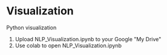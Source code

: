 # Visualization
Python visualization
1. Upload NLP_Visualization.ipynb to your Google "My Drive" 
2. Use colab to open NLP_Visualization.ipynb

<a target="_blank" href="https://colab.research.google.com/github/CatCodeLab/Visualization/blob/master/NLP_Visualization.ipynb">
